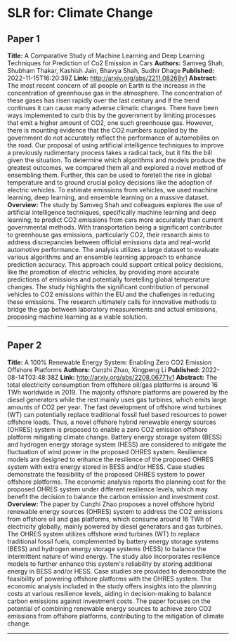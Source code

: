 # SLR for: Climate Change

## Paper 1
**Title:** A Comparative Study of Machine Learning and Deep Learning Techniques for
  Prediction of Co2 Emission in Cars
**Authors:** Samveg Shah, Shubham Thakar, Kashish Jain, Bhavya Shah, Sudhir Dhage
**Published:** 2022-11-15T16:20:39Z
**Link:** http://arxiv.org/abs/2211.08268v1
**Abstract:** The most recent concern of all people on Earth is the increase in the
concentration of greenhouse gas in the atmosphere. The concentration of these
gases has risen rapidly over the last century and if the trend continues it can
cause many adverse climatic changes. There have been ways implemented to curb
this by the government by limiting processes that emit a higher amount of CO2,
one such greenhouse gas. However, there is mounting evidence that the CO2
numbers supplied by the government do not accurately reflect the performance of
automobiles on the road. Our proposal of using artificial intelligence
techniques to improve a previously rudimentary process takes a radical tack,
but it fits the bill given the situation. To determine which algorithms and
models produce the greatest outcomes, we compared them all and explored a novel
method of ensembling them. Further, this can be used to foretell the rise in
global temperature and to ground crucial policy decisions like the adoption of
electric vehicles. To estimate emissions from vehicles, we used machine
learning, deep learning, and ensemble learning on a massive dataset.
**Overview:** The study by Samveg Shah and colleagues explores the use of artificial intelligence techniques, specifically machine learning and deep learning, to predict CO2 emissions from cars more accurately than current governmental methods. With transportation being a significant contributor to greenhouse gas emissions, particularly CO2, their research aims to address discrepancies between official emissions data and real-world automotive performance. The analysis utilizes a large dataset to evaluate various algorithms and an ensemble learning approach to enhance prediction accuracy. This approach could support critical policy decisions, like the promotion of electric vehicles, by providing more accurate predictions of emissions and potentially foretelling global temperature changes. The study highlights the significant contribution of personal vehicles to CO2 emissions within the EU and the challenges in reducing these emissions. The research ultimately calls for innovative methods to bridge the gap between laboratory measurements and actual emissions, proposing machine learning as a viable solution.

---
## Paper 2
**Title:** A 100% Renewable Energy System: Enabling Zero CO2 Emission Offshore
  Platforms
**Authors:** Cunzhi Zhao, Xingpeng Li
**Published:** 2022-08-14T03:48:38Z
**Link:** http://arxiv.org/abs/2208.06771v1
**Abstract:** The total electricity consumption from offshore oil/gas platforms is around
16 TWh worldwide in 2019. The majority offshore platforms are powered by the
diesel generators while the rest mainly uses gas turbines, which emits large
amounts of CO2 per year. The fast development of offshore wind turbines (WT)
can potentially replace traditional fossil fuel based resources to power
offshore loads. Thus, a novel offshore hybrid renewable energy sources (OHRES)
system is proposed to enable a zero CO2 emission offshore platform mitigating
climate change. Battery energy storage system (BESS) and hydrogen energy
storage system (HESS) are considered to mitigate the fluctuation of wind power
in the proposed OHRES system. Resilience models are designed to enhance the
resilience of the proposed OHRES system with extra energy stored in BESS and/or
HESS. Case studies demonstrate the feasibility of the proposed OHRES system to
power offshore platforms. The economic analysis reports the planning cost for
the proposed OHRES system under different resilience levels, which may benefit
the decision to balance the carbon emission and investment cost.
**Overview:** The paper by Cunzhi Zhao proposes a novel offshore hybrid renewable energy sources (OHRES) system to address the CO2 emissions from offshore oil and gas platforms, which consume around 16 TWh of electricity globally, mainly powered by diesel generators and gas turbines. The OHRES system utilizes offshore wind turbines (WT) to replace traditional fossil fuels, complemented by battery energy storage systems (BESS) and hydrogen energy storage systems (HESS) to balance the intermittent nature of wind energy. The study also incorporates resilience models to further enhance this system's reliability by storing additional energy in BESS and/or HESS. Case studies are provided to demonstrate the feasibility of powering offshore platforms with the OHRES system. The economic analysis included in the study offers insights into the planning costs at various resilience levels, aiding in decision-making to balance carbon emissions against investment costs. The paper focuses on the potential of combining renewable energy sources to achieve zero CO2 emissions from offshore platforms, contributing to the mitigation of climate change.

---
